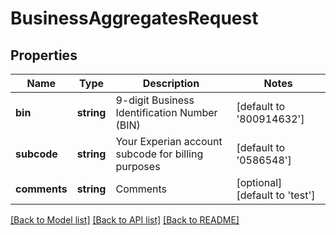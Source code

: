 # BusinessAggregatesRequest

## Properties
Name | Type | Description | Notes
------------ | ------------- | ------------- | -------------
**bin** | **string** | 9-digit Business Identification Number (BIN) | [default to '800914632']
**subcode** | **string** | Your Experian account subcode for billing purposes | [default to '0586548']
**comments** | **string** | Comments | [optional] [default to 'test']

[[Back to Model list]](../README.md#documentation-for-models) [[Back to API list]](../README.md#documentation-for-api-endpoints) [[Back to README]](../README.md)


